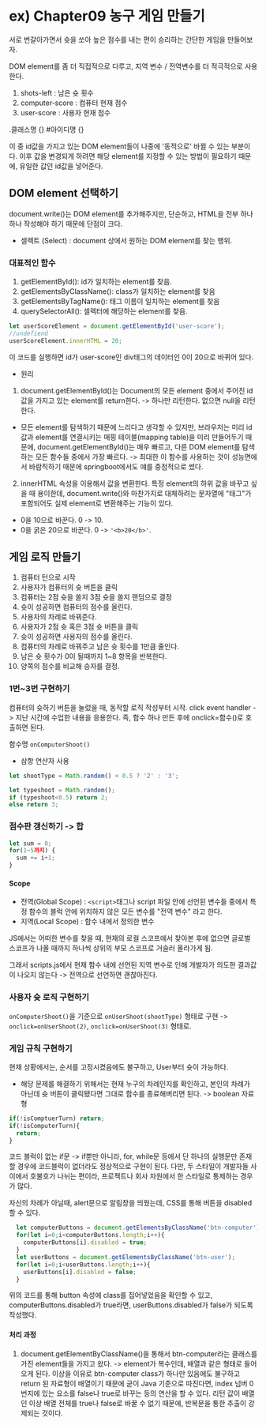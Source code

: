 # ex) Chapter09 농구 게임 만들기
서로 번갈아가면서 슛을 쏘아 높은 점수를 내는 편이 승리하는 간단한 게임을 만들어보자.

DOM element를 좀 더 직접적으로 다루고, 지역 변수 / 전역변수를 더 적극적으로 사용한다.

1. shots-left : 남은 슛 횟수
2. computer-score : 컴퓨터 현재 점수
3. user-score : 사용자 현재 점수

.클래스명 {}
#아이디명 {}

이 중 id값을 가지고 있는 DOM element들이 나중에 '동적으로' 바뀔 수 있는 부분이다.
이후 값을 변경되게 하려면 해당 element를 지정할 수 있는 방법이 필요하기 때문에, 유일한 값인 id값을 넣어준다.

## DOM element 선택하기
document.write()는 DOM element를 추가해주지만, 단순하고, HTML을 전부 하나하나 작성해야 하기 때문에 단점이 크다.

- 셀렉트 (Select) : document 상에서 원하는 DOM element를 찾는 행위.

### 대표적인 함수
1. getElementById(): id가 일치하는 element를 찾음.
2. getElementsByClassName(): class가 일치하는 element를 찾음
3. getElementsByTagName(): 태그 이름이 일치하는 element를 찾음
4. querySelectorAll(): 셀렉터에 해당하는 element를 찾음.

```javascript
let userScoreElement = document.getElementById('user-score');
//undefiend
userScoreElement.innerHTML = 20;
```

이 코드를 실행하면 id가 user-score인 div태그의 데이터인 0이 20으로 바뀌어 있다.

- 원리
1. document.getElementById()는 Document의 모든 element 중에서 주어진 id값을 가지고 있는 element를 return한다. -> 하나만 리턴한다. 없으면 null을 리턴한다.
- 모든 element를 탐색하기 때문에 느리다고 생각할 수 있지만, 브라우저는 미리 id값과 element를 연결시키는 매핑 테이블(mapping table)을 미리 만들어두기 때문에, document.getElementById()는 매우 빠르고, 다른 DOM element를 탐색하는 모든 함수들 중에서 가장 빠르다. -> 최대한 이 함수를 사용하는 것이 성능면에서 바람직하기 때문에 springboot에서도 얘를 중점적으로 썼다.
2. innerHTML 속성을 이용해서 값을 변환한다. 특정 element의 하위 값을 바꾸고 싶을 때 용이한데, document.write()와 마찬가지로 대체하려는 문자열에 "태그"가 포함되어도 실제 element로 변환해주는 기능이 있다.
- 0을 10으로 바꾼다. 0 -> 10.
- 0을 굵은 20으로 바꾼다. 0 -> `'<b>20</b>'`.

## 게임 로직 만들기
1. 컴퓨터 턴으로 시작
2. 사용자가 컴퓨터의 슛 버튼을 클릭
3. 컴퓨터는 2점 슛을 쏠지 3점 슛을 쏠지 랜덤으로 결정
4. 슛이 성공하면 컴퓨터의 점수를 올린다.
5. 사용자의 차례로 바꿔준다.
6. 사용자가 2점 슛 혹은 3점 슛 버튼을 클릭
7. 슛이 성공하면 사용자의 점수를 올린다.
8. 컴퓨터의 차례로 바꿔주고 남은 슛 횟수를 1만큼 줄인다.
9. 남은 슛 횟수가 0이 될때까지 1~8 항목을 반복한다.
10. 양쪽의 점수를 비교해 승자를 결정.

### 1번~3번 구현하기
컴퓨터의 슛하기 버튼을 눌렀을 때, 동작할 로직 작성부터 시작.
click event handler -> 지난 시간에 수업한 내용을 응용한다.
즉, 함수 하나 만든 후에 onclick=함수()로 호출하면 된다.

함수명
`onComputerShoot()`

- 삼항 연산자 사용
```javascript
let shootType = Math.random() < 0.5 ? '2' : '3';

let typeshoot = Math.random();
if (typeshoot<0.5) return 2;
else return 3;
```
### 점수판 갱신하기 -> 합
```javascript
let sum = 0;
for(1~5까지) {
  sum += i+1;
}
```

#### Scope
- 전역(Global Scope) : `<script>`태그나 script 파일 안에 선언된 변수들 중에서 특정 함수의 블럭 안에 위치하지 않은 모든 변수를 "전역 변수" 라고 한다.
- 지역(Local Scope) : 함수 내에서 정의한 변수

JS에서는 어떠한 변수를 찾을 때, 현재의 로컬 스코프에서 찾아본 후에 없으면 글로벌 스코프가 나올 때까지 하나씩 상위의 부모 스코프로 거슬러 올라가게 됨.

그래서 scripts.js에서 현재 함수 내에 선언된 지역 변수로 인해 개발자가 의도한 결과값이 나오지 않는다 -> 전역으로 선언하면 괜찮아진다.
### 사용자 슛 로직 구현하기
`onComputerShoot()`을 기준으로 `onUserShoot(shootType)` 형태로 구현 -> `onclick=onUserShoot(2)`, `onclick=onUserShoot(3)` 형태로.
### 게임 규칙 구현하기
현재 상황에서는, 순서를 고정시켰음에도 불구하고, User부터 슛이 가능하다.
- 해당 문제를 해결하기 위해서는 현재 누구의 차례인지를 확인하고, 본인의 차례가 아닌데 슛 버튼이 클릭됐다면 그대로 함수를 종료해버리면 된다. -> boolean 자료형

```javascript
if(!isComptuerTurn) return;
if(!isComputerTurn){
  return;
}
```
코드 블럭이 없는 if문 -> if뿐만 아니라, for, while문 등에서 단 하나의 실행문만 존재할 경우에 코드블럭이 없더라도 정상적으로 구현이 된다. 다만, 두 스타일이 개발자들 사이에서 호불호가 나뉘는 편이라, 프로젝트나 회사 차원에서 한 스타일로 통제하는 경우가 많다.

자신의 차례가 아닐때, alert문으로 알림창을 띄웠는데, CSS를 통해 버튼을 disabled할 수 있다.

```javascript
  let computerButtons = document.getElementsByClassName('btn-computer');
  for(let i=0;i<computerButtons.length;i++){
    computerButtons[i].disabled = true;
  }
  let userButtons = document.getElementsByClassName('btn-user');
  for(let i=0;i<userButtons.length;i++){
    userButtons[i].disabled = false;
  }
```

위의 코드를 통해 button 속성에 class를 집어넣었음을 확인할 수 있고, computerButtons.disabled가 true라면, userButtons.disabled가 false가 되도록 작성했다.

#### 처리 과정
1. document.getElementByClassName()을 통해서 btn-computer라는 클래스를 가진 element들을 가지고 왔다. -> element가 복수인데, 배열과 같은 형태로 들어오게 된다. 이상을 이유로 btn-computer class가 하나만 있음에도 불구하고 return 된 자료형이 배열이기 때문에 굳이 Java 기준으로 따진다면, index 넘버 0번지에 있는 요소를 false나 true로 바꾸는 등의 연산을 할 수 있다. 리턴 값이 배열인 이상 배열 전체를 true나 false로 바꿀 수 없기 때문에, 반복문을 통한 추출이 강제되는 것이다.